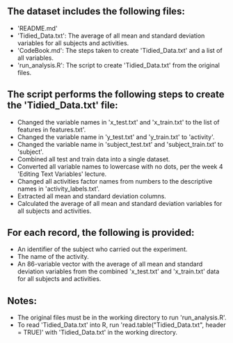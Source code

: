 ## The dataset includes the following files:

* 'README.md'
* 'Tidied_Data.txt': The average of all mean and standard deviation variables for all subjects and activities.
* 'CodeBook.md': The steps taken to create 'Tidied_Data.txt' and a list of all variables.
* 'run_analysis.R': The script to create 'Tidied_Data.txt' from the original files.
	
## The script performs the following steps to create the 'Tidied_Data.txt' file:
 
* Changed the variable names in 'x_test.txt' and 'x_train.txt' to the list of features in features.txt'.
* Changed the variable name in 'y_test.txt' and 'y_train.txt' to 'activity'.
* Changed the variable name in 'subject_test.txt' and 'subject_train.txt' to 'subject'.
* Combined all test and train data into a single dataset.
* Converted all variable names to lowercase with no dots, per the week 4 'Editing Text Variables' lecture.
* Changed all activities factor names from numbers to the descriptive names in 'activity_labels.txt'.
* Extracted all mean and standard deviation columns.
* Calculated the average of all mean and standard deviation variables for all subjects and activities.

## For each record, the following is provided:

* An identifier of the subject who carried out the experiment.
* The name of the activity. 
* An 86-variable vector with the average of all mean and standard deviation variables from the combined 'x_test.txt' and 'x_train.txt' data for all subjects and activities.
	
## Notes:

* The original files must be in the working directory to run 'run_analysis.R'.
* To read 'Tidied_Data.txt' into R, run 'read.table("Tidied_Data.txt", header = TRUE)' with 'Tidied_Data.txt' in the working directory.
